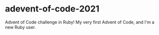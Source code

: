 # adevent-of-code-2021
Advent of Code challenge in Ruby! My very first Advent of Code, and I'm a new Ruby user.
